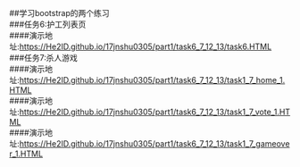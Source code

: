 ##学习bootstrap的两个练习  
###任务6:护工列表页  
####演示地址:https://He2ID.github.io/17jnshu0305/part1/task6_7_12_13/task6.HTML  
###任务7:杀人游戏  
####演示地址:https://He2ID.github.io/17jnshu0305/part1/task6_7_12_13/task1_7_home_1.HTML  
####演示地址:https://He2ID.github.io/17jnshu0305/part1/task6_7_12_13/task1_7_vote_1.HTML  
####演示地址:https://He2ID.github.io/17jnshu0305/part1/task6_7_12_13/task1_7_gameover_1.HTML  


